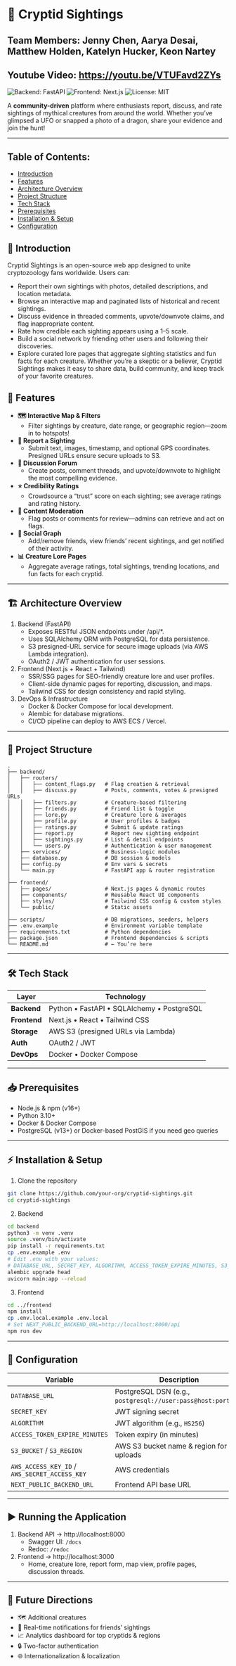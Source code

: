 # 🦇 Cryptid Sightings
## Team Members: Jenny Chen, Aarya Desai, Matthew Holden, Katelyn Hucker, Keon Nartey

## Youtube Video: https://youtu.be/VTUFavd2ZYs

![Backend: FastAPI](https://img.shields.io/badge/Backend-FastAPI-blue?logo=fastapi)
![Frontend: Next.js](https://img.shields.io/badge/Frontend-Next.js-black?logo=next.js)
![License: MIT](https://img.shields.io/badge/License-MIT-green.svg)

A **community-driven** platform where enthusiasts report, discuss, and rate sightings of mythical creatures from around the world. Whether you’ve glimpsed a UFO or snapped a photo of a dragon, share your evidence and join the hunt!

---

## Table of Contents:
- [Introduction](#-introduction)
- [Features](#-features)
- [Architecture Overview](#-architecture-overview)
- [Project Structure](#-project-structure)
- [Tech Stack](#-tech-stack)
- [Prerequisites](#-prerequisites)
- [Installation & Setup](#-installation--setup)
- [Configuration](#-configuration)


## 📝 Introduction 
Cryptid Sightings is an open-source web app designed to unite cryptozoology fans worldwide. Users can:
- Report their own sightings with photos, detailed descriptions, and location metadata.
- Browse an interactive map and paginated lists of historical and recent sightings.
- Discuss evidence in threaded comments, upvote/downvote claims, and flag inappropriate content.
- Rate how credible each sighting appears using a 1–5 scale.
- Build a social network by friending other users and following their discoveries.
- Explore curated lore pages that aggregate sighting statistics and fun facts for each creature.
Whether you’re a skeptic or a believer, Cryptid Sightings makes it easy to share data, build community, and keep track of your favorite creatures.


## 🚀 Features

- **🗺 Interactive Map & Filters** 
    + Filter sightings by creature, date range, or geographic region—zoom in to hotspots!
- **📣 Report a Sighting**
    + Submit text, images, timestamp, and optional GPS coordinates. Presigned URLs ensure secure uploads to S3.
- **💬 Discussion Forum**
    + Create posts, comment threads, and upvote/downvote to highlight the most compelling evidence.
- **⭐ Credibility Ratings**
    + Crowdsource a “trust” score on each sighting; see average ratings and rating history.
- **🚩 Content Moderation**
    + Flag posts or comments for review—admins can retrieve and act on flags.
- **🤝 Social Graph**
    + Add/remove friends, view friends’ recent sightings, and get notified of their activity.
- **📊 Creature Lore Pages**
    + Aggregate average ratings, total sightings, trending locations, and fun facts for each cryptid.

---

## 🏗 Architecture Overview

1. Backend (FastAPI)
    + Exposes RESTful JSON endpoints under /api/*.
    + Uses SQLAlchemy ORM with PostgreSQL for data persistence.
    + S3 presigned-URL service for secure image uploads (via AWS Lambda integration).
    + OAuth2 / JWT authentication for user sessions.
2. Frontend (Next.js + React + Tailwind)
    + SSR/SSG pages for SEO-friendly creature lore and user profiles.
    + Client-side dynamic pages for reporting, discussion, and maps.
    + Tailwind CSS for design consistency and rapid styling.
3. DevOps & Infrastructure
    + Docker & Docker Compose for local development.
    + Alembic for database migrations.
    + CI/CD pipeline can deploy to AWS ECS / Vercel.

--- 

## 📂 Project Structure
```
.
├── backend/
│   ├── routers/
│   │   ├── content_flags.py   # Flag creation & retrieval
│   │   ├── discuss.py         # Posts, comments, votes & presigned URLs
│   │   ├── filters.py         # Creature-based filtering
│   │   ├── friends.py         # Friend list & toggle
│   │   ├── lore.py            # Creature lore & averages
│   │   ├── profile.py         # User profiles & badges
│   │   ├── ratings.py         # Submit & update ratings
│   │   ├── report.py          # Report new sighting endpoint
│   │   ├── sightings.py       # List & detail endpoints
│   │   └── users.py           # Authentication & user management
│   ├── services/              # Business-logic modules
│   ├── database.py            # DB session & models
│   ├── config.py              # Env vars & secrets
│   └── main.py                # FastAPI app & router registration
│
├── frontend/
│   ├── pages/                 # Next.js pages & dynamic routes
│   ├── components/            # Reusable React UI components
│   ├── styles/                # Tailwind CSS config & custom styles
│   └── public/                # Static assets
│
├── scripts/                   # DB migrations, seeders, helpers
├── .env.example               # Environment variable template
├── requirements.txt           # Python dependencies
├── package.json               # Frontend dependencies & scripts
└── README.md                  # ← You’re here
```


---

## 🛠️ Tech Stack

| Layer       | Technology                            |
|-------------|---------------------------------------|
| **Backend** | Python • FastAPI • SQLAlchemy • PostgreSQL |
| **Frontend**| Next.js • React • Tailwind CSS        |
| **Storage** | AWS S3 (presigned URLs via Lambda)    |
| **Auth**    | OAuth2 / JWT                          |
| **DevOps**  | Docker • Docker Compose               |

---

## 📥 Prerequisites

- Node.js & npm (v16+)
- Python 3.10+
- Docker & Docker Compose
- PostgreSQL (v13+) or Docker-based PostGIS if you need geo queries

--- 

## ⚡ Installation & Setup

1. Clone the repository
```bash
git clone https://github.com/your-org/cryptid-sightings.git
cd cryptid-sightings
```
2. Backend
```bash
cd backend
python3 -m venv .venv
source .venv/bin/activate
pip install -r requirements.txt
cp .env.example .env
# Edit .env with your values:
# DATABASE_URL, SECRET_KEY, ALGORITHM, ACCESS_TOKEN_EXPIRE_MINUTES, S3_BUCKET, S3_REGION, AWS_ACCESS_KEY_ID, AWS_SECRET_ACCESS_KEY
alembic upgrade head
uvicorn main:app --reload
```
3. Frontend
```bash
cd ../frontend
npm install
cp .env.local.example .env.local
# Set NEXT_PUBLIC_BACKEND_URL=http://localhost:8000/api
npm run dev
```

---

## 🔧 Configuration
| Variable                                      | Description                                                  |
| --------------------------------------------- | ------------------------------------------------------------ |
| `DATABASE_URL`                                | PostgreSQL DSN (e.g., `postgresql://user:pass@host:port/db`) |
| `SECRET_KEY`                                  | JWT signing secret                                           |
| `ALGORITHM`                                   | JWT algorithm (e.g., `HS256`)                                |
| `ACCESS_TOKEN_EXPIRE_MINUTES`                 | Token expiry (in minutes)                                    |
| `S3_BUCKET` / `S3_REGION`                     | AWS S3 bucket name & region for uploads                      |
| `AWS_ACCESS_KEY_ID` / `AWS_SECRET_ACCESS_KEY` | AWS credentials                                              |
| `NEXT_PUBLIC_BACKEND_URL`                     | Frontend API base URL                                        |

--- 

## ▶️ Running the Application

1. Backend API → http://localhost:8000
    + Swagger UI: `/docs`
    + Redoc: `/redoc`
2. Frontend → http://localhost:3000
    + Home, creature lore, report form, map view, profile pages, discussion threads.

--- 

## 🚧 Future Directions

- 🗺 Additional creatures
- 🔔 Real-time notifications for friends’ sightings
- 📈 Analytics dashboard for top cryptids & regions
- 🔒 Two-factor authentication
- 🌐 Internationalization & localization
